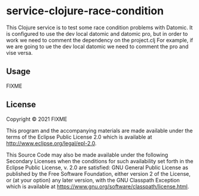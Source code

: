 # service-clojure-race-condition

This Clojure service is to test some race condition problems with Datomic.
It is configured to use the dev local datomic and datomic pro, but in order to work we need to comment the dependency on the project.clj
For example, if we are going to ue the dev local datomic we need to comment the pro and vise versa.

## Usage

FIXME

## License

Copyright © 2021 FIXME

This program and the accompanying materials are made available under the
terms of the Eclipse Public License 2.0 which is available at
http://www.eclipse.org/legal/epl-2.0.

This Source Code may also be made available under the following Secondary
Licenses when the conditions for such availability set forth in the Eclipse
Public License, v. 2.0 are satisfied: GNU General Public License as published by
the Free Software Foundation, either version 2 of the License, or (at your
option) any later version, with the GNU Classpath Exception which is available
at https://www.gnu.org/software/classpath/license.html.
